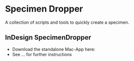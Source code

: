# Specimen Dropper

A collection of scripts and tools to quickly create a specimen.

## InDesign SpecimenDropper
* Download the standalone Mac-App here:
* See ... for further instructions